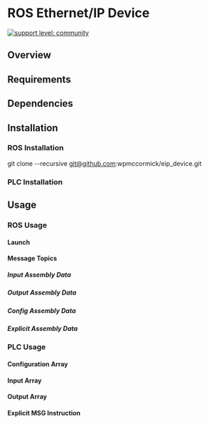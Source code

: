 # ROS Ethernet/IP Device
[![support level: community](https://img.shields.io/badge/support%20level-community-lightgray.png)](http://rosindustrial.org/news/2016/10/7/better-supporting-a-growing-ros-industrial-software-platform)
## Overview
## Requirements
## Dependencies
## Installation
### ROS Installation
git clone --recursive git@github.com:wpmccormick/eip_device.git
### PLC Installation
## Usage
### ROS Usage
#### Launch
#### Message Topics
##### Input Assembly Data
##### Output Assembly Data
##### Config Assembly Data
##### Explicit Assembly Data
### PLC Usage
#### Configuration Array
#### Input Array
#### Output Array
#### Explicit MSG Instruction

